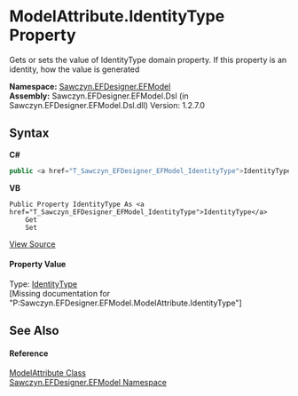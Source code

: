 # ModelAttribute.IdentityType Property 
 

Gets or sets the value of IdentityType domain property. If this property is an identity, how the value is generated

**Namespace:**&nbsp;<a href="N_Sawczyn_EFDesigner_EFModel">Sawczyn.EFDesigner.EFModel</a><br />**Assembly:**&nbsp;Sawczyn.EFDesigner.EFModel.Dsl (in Sawczyn.EFDesigner.EFModel.Dsl.dll) Version: 1.2.7.0

## Syntax

**C#**<br />
``` C#
public <a href="T_Sawczyn_EFDesigner_EFModel_IdentityType">IdentityType</a> IdentityType { get; set; }
```

**VB**<br />
``` VB
Public Property IdentityType As <a href="T_Sawczyn_EFDesigner_EFModel_IdentityType">IdentityType</a>
	Get
	Set
```

<a href="https://github.com/msawczyn/EFDesigner/tree/master/src/Dsl/GeneratedCode/DomainClasses.cs#L6066" title="View the source code">View Source</a><br />

#### Property Value
Type: <a href="T_Sawczyn_EFDesigner_EFModel_IdentityType">IdentityType</a><br />\[Missing <value> documentation for "P:Sawczyn.EFDesigner.EFModel.ModelAttribute.IdentityType"\]

## See Also


#### Reference
<a href="T_Sawczyn_EFDesigner_EFModel_ModelAttribute">ModelAttribute Class</a><br /><a href="N_Sawczyn_EFDesigner_EFModel">Sawczyn.EFDesigner.EFModel Namespace</a><br />